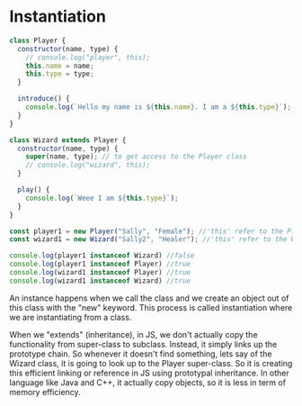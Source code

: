 # Instantiation

```javascript
class Player {
  constructor(name, type) {
    // console.log("player", this);
    this.name = name;
    this.type = type;
  }

  introduce() {
    console.log(`Hello my name is ${this.name}. I am a ${this.type}`);
  }
}

class Wizard extends Player {
  constructor(name, type) {
    super(name, type); // to get access to the Player class
    // console.log("wizard", this);
  }

  play() {
    console.log(`Weee I am ${this.type}`);
  }
}

const player1 = new Player("Sally", "Female"); //'this' refer to the Player class
const wizard1 = new Wizard("Sally2", "Healer"); //'this' refer to the Wizard class

console.log(player1 instanceof Wizard) //false
console.log(player1 instanceof Player) //true
console.log(wizard1 instanceof Player) //true
console.log(wizard1 instanceof Wizard) //true
```

An instance happens when we call the class and we create an object out of this class with the "new" keyword. This process is called instantiation where we are instantiating from a class.

When we "extends" \(inheritance\), in JS, we don't actually copy the functionality from super-class to subclass. Instead, it simply links up the prototype chain. So whenever it doesn't find something, lets say of the Wizard class, it is going to look up to the Player super-class. So it is creating this efficient linking or reference in JS using prototypal inheritance. In other language like Java and C++, it actually copy objects, so it is less in term of memory efficiency.

